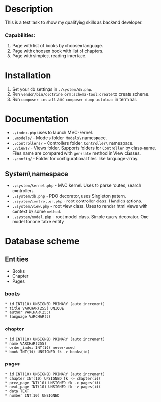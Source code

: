 # Description

This is a test task to show my qualifying skills as backend developer.<br/>
### Capabilities:<br/>

1. Page with list of books by choosen language.
2. Page with choosen book with list of chapters.
3. Page with simplest reading interface.

# Installation

1. Set your db settings in `./system/db.php`.
2. Run `vendor/bin/doctrine orm:schema-tool:create` to create scheme.
3. Run `composer install` and `composer dump-autoload` in terminal.

# Documentation

* `./index.php` uses to launch MVC-kernel.
* `./models/` - Models folder. `Models\` namespace.
* `./controllers/` - Controllers folder. `Controller\` namespace.
* `./views/` - Views folder. Supports folders for `Controller` by class-name. Files name are compared with `generate` method in View classes.
* `./config/` - Folder for configurational files, like language-array.


## System\ namespace
* `./system/kernel.php` - MVC kernel. Uses to parse routes, search controllers.
* `./system/db.php` - PDO decorator, uses Singleton patern.
* `./system/controller.php` - root controller class. Handles actions.
* `./system/view.php` - root view class. Uses to render html views with context by some `method`.
* `./system/model.php` - root model class. Simple query decorator. One model for one table entity.

# Database scheme

## Entities

* Books
* Chapter
* Pages

### books

    * id INT(10) UNSIGNED PRIMARY (auto increment)
    * title VARCHAR(255) UNIQUE
    * author VARCHAR(255)
    * language VARCHAR(2)

### chapter

    * id INT(10) UNSIGNED PRIMARY (auto increment)
    * name VARCHAR(255)
    * order_index INT(10) never-used
    * book INT(10) UNSIGNED fk -> books(id)

### pages

    * id INT(10) UNSIGNED PRIMARY (auto increment)
    * chapter INT(10) UNSIGNED fk -> chapter(id)
    * prev_page INT(10) UNSIGNED fk -> pages(id)
    * next_page INT(10) UNSIGNED fk -> pages(id)
    * data TEXT
    * number INT(10) UNSIGNED


